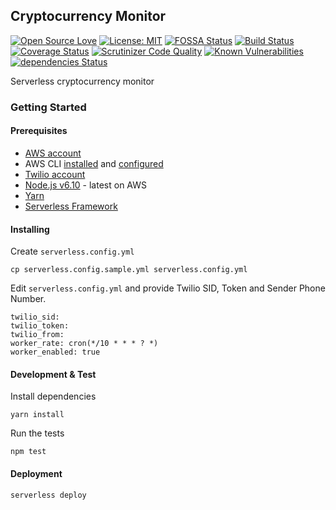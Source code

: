 ## Cryptocurrency Monitor

[![Open Source Love](https://badges.frapsoft.com/os/v1/open-source.svg?v=103)](https://github.com/ellerbrock/open-source-badges/) [![License: MIT](https://img.shields.io/npm/l/serverless.svg)](https://github.com/altcatalin/cryptocurrency-monitor/blob/master/LICENSE) [![FOSSA Status](https://app.fossa.io/api/projects/git%2Bgithub.com%2Faltcatalin%2Fcryptocurrency-monitor.svg?type=shield)](https://app.fossa.io/projects/git%2Bgithub.com%2Faltcatalin%2Fcryptocurrency-monitor?ref=badge_shield)
[![Build Status](https://travis-ci.org/altcatalin/cryptocurrency-monitor.svg?branch=master)](https://travis-ci.org/altcatalin/cryptocurrency-monitor) [![Coverage Status](https://coveralls.io/repos/github/altcatalin/cryptocurrency-monitor/badge.svg?branch=master)](https://coveralls.io/github/altcatalin/cryptocurrency-monitor?branch=master) [![Scrutinizer Code Quality](https://scrutinizer-ci.com/g/altcatalin/cryptocurrency-monitor/badges/quality-score.png?b=master)](https://scrutinizer-ci.com/g/altcatalin/cryptocurrency-monitor/?branch=master) [![Known Vulnerabilities](https://snyk.io/test/github/altcatalin/cryptocurrency-monitor/badge.svg)](https://snyk.io/test/github/altcatalin/cryptocurrency-monitor) [![dependencies Status](https://david-dm.org/altcatalin/cryptocurrency-monitor/status.svg)](https://david-dm.org/altcatalin/cryptocurrency-monitor)

Serverless cryptocurrency monitor

### Getting Started

#### Prerequisites

- [AWS account](https://aws.amazon.com/)
- AWS CLI [installed](http://docs.aws.amazon.com/cli/latest/userguide/installing.html) and [configured](http://docs.aws.amazon.com/cli/latest/userguide/cli-config-files.html)
- [Twilio account](https://twilio.com/)
- [Node.js v6.10](https://nodejs.org/en/) - latest on AWS
- [Yarn](https://yarnpkg.com/en/)
- [Serverless Framework](https://serverless.com/)

#### Installing

Create ```serverless.config.yml```

```
cp serverless.config.sample.yml serverless.config.yml
```

Edit ```serverless.config.yml``` and provide Twilio SID, Token and Sender Phone Number. 

```
twilio_sid: 
twilio_token: 
twilio_from: 
worker_rate: cron(*/10 * * * ? *)
worker_enabled: true
```

#### Development & Test

Install dependencies

```
yarn install
```

Run the tests

```
npm test
```

#### Deployment

```
serverless deploy
```
